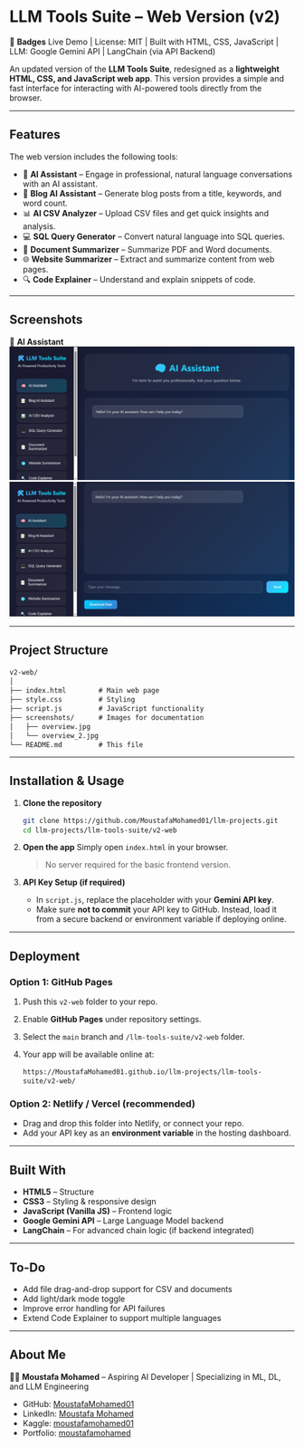 # LLM Tools Suite – Web Version (v2)

📛 **Badges**
Live Demo | License: MIT | Built with HTML, CSS, JavaScript | LLM: Google Gemini API | LangChain (via API Backend)

An updated version of the **LLM Tools Suite**, redesigned as a **lightweight HTML, CSS, and JavaScript web app**. This version provides a simple and fast interface for interacting with AI-powered tools directly from the browser.

---

## Features

The web version includes the following tools:

* 🧠 **AI Assistant** – Engage in professional, natural language conversations with an AI assistant.
* 📝 **Blog AI Assistant** – Generate blog posts from a title, keywords, and word count.
* 📊 **AI CSV Analyzer** – Upload CSV files and get quick insights and analysis.
* 💻 **SQL Query Generator** – Convert natural language into SQL queries.
* 📄 **Document Summarizer** – Summarize PDF and Word documents.
* 🌐 **Website Summarizer** – Extract and summarize content from web pages.
* 🔍 **Code Explainer** – Understand and explain snippets of code.

---

## Screenshots

🧠 **AI Assistant**
![Overview](screenshots/overview.jpg)
![Overview 2](screenshots/overview_2.jpg)

---

## Project Structure

```
v2-web/
│
├── index.html        # Main web page
├── style.css         # Styling
├── script.js         # JavaScript functionality
├── screenshots/      # Images for documentation
│   ├── overview.jpg
│   └── overview_2.jpg
└── README.md         # This file
```

---

## Installation & Usage

1. **Clone the repository**

   ```bash
   git clone https://github.com/MoustafaMohamed01/llm-projects.git
   cd llm-projects/llm-tools-suite/v2-web
   ```

2. **Open the app**
   Simply open `index.html` in your browser.

   > No server required for the basic frontend version.

3. **API Key Setup (if required)**

   * In `script.js`, replace the placeholder with your **Gemini API key**.
   * Make sure **not to commit** your API key to GitHub. Instead, load it from a secure backend or environment variable if deploying online.

---

## Deployment

### Option 1: GitHub Pages

1. Push this `v2-web` folder to your repo.
2. Enable **GitHub Pages** under repository settings.
3. Select the `main` branch and `/llm-tools-suite/v2-web` folder.
4. Your app will be available online at:

   ```
   https://MoustafaMohamed01.github.io/llm-projects/llm-tools-suite/v2-web/
   ```

### Option 2: Netlify / Vercel (recommended)

* Drag and drop this folder into Netlify, or connect your repo.
* Add your API key as an **environment variable** in the hosting dashboard.

---

## Built With

* **HTML5** – Structure
* **CSS3** – Styling & responsive design
* **JavaScript (Vanilla JS)** – Frontend logic
* **Google Gemini API** – Large Language Model backend
* **LangChain** – For advanced chain logic (if backend integrated)

---

## To-Do

* Add file drag-and-drop support for CSV and documents
* Add light/dark mode toggle
* Improve error handling for API failures
* Extend Code Explainer to support multiple languages

---

## About Me

👨‍💻 **Moustafa Mohamed** – Aspiring AI Developer | Specializing in ML, DL, and LLM Engineering

* GitHub: [MoustafaMohamed01](https://github.com/MoustafaMohamed01)
* LinkedIn: [Moustafa Mohamed](https://linkedin.com/in/moustafamohamed01)
* Kaggle: [moustafamohamed01](https://kaggle.com/moustafamohamed01)
* Portfolio: [moustafamohamed](https://moustafamohamed.netlify.app/)
